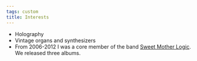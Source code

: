 ```yaml
---
tags: custom
title: Interests
---
```


- Holography
- Vintage organs and synthesizers
- From 2006-2012 I was a core member of the band [Sweet Mother Logic](https://sweetmotherlogic.bandcamp.com/track/natural-history). We released three albums.
